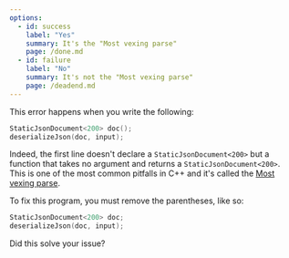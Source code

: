 ```yaml
---
options:
  - id: success
    label: "Yes"
    summary: It's the "Most vexing parse"
    page: /done.md
  - id: failure
    label: "No"
    summary: It's not the "Most vexing parse"
    page: /deadend.md
---
```


This error happens when you write the following:

```c++
StaticJsonDocument<200> doc();
deserializeJson(doc, input);
```

Indeed, the first line doesn't declare a `StaticJsonDocument<200>` but a function that takes no argument and returns a `StaticJsonDocument<200>`. This is one of the most common pitfalls in C++ and it's called the [Most vexing parse](https://en.wikipedia.org/wiki/Most_vexing_parse).

To fix this program, you must remove the parentheses, like so:

```c++
StaticJsonDocument<200> doc;
deserializeJson(doc, input);
```

Did this solve your issue?